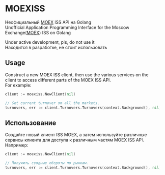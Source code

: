 # MOEXISS

Неофициальный [MOEX](https://iss.moex.com/iss/reference/) ISS API на Golang  
Unofficial Application Programming Interface for the Moscow Exchange([MOEX](https://iss.moex.com/iss/reference/)) ISS on Golang 

Under active development, pls, do not use it  
Находится в разработке, не стоит использовать

## Usage ##

Construct a new MOEX ISS client, then use the various services on the client to
access different parts of the MOEX ISS API.  
For example:

```go
client := moexiss.NewClient(nil)

// Get current turnover on all the markets.
turnovers, err := client.Turnovers.Turnovers(context.Background(), nil)
```

## Использование ##

Создайте новый клиент ISS MOEX, а затем используйте различные сервисы клиента 
для доступа к различным частям  MOEX ISS API.  
Например:

```go
client := moexiss.NewClient(nil)

// Получить сводные обороты по рынкам.
turnovers, err := client.Turnovers.Turnovers(context.Background(), nil)
```